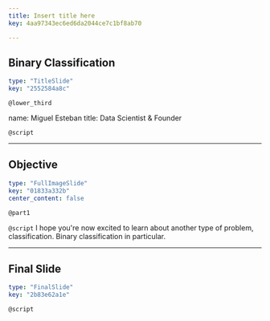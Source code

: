 ```yaml
---
title: Insert title here
key: 4aa97343ec6ed6da2044ce7c1bf8ab70

---
```

## Binary Classification

```yaml
type: "TitleSlide"
key: "2552584a8c"
```

`@lower_third`

name: Miguel Esteban
title: Data Scientist & Founder


`@script`



---
## Objective

```yaml
type: "FullImageSlide"
key: "01833a332b"
center_content: false
```

`@part1`



`@script`
I hope you're now excited to learn about another type of problem, classification. Binary classification in particular.


---
## Final Slide

```yaml
type: "FinalSlide"
key: "2b83e62a1e"
```

`@script`


